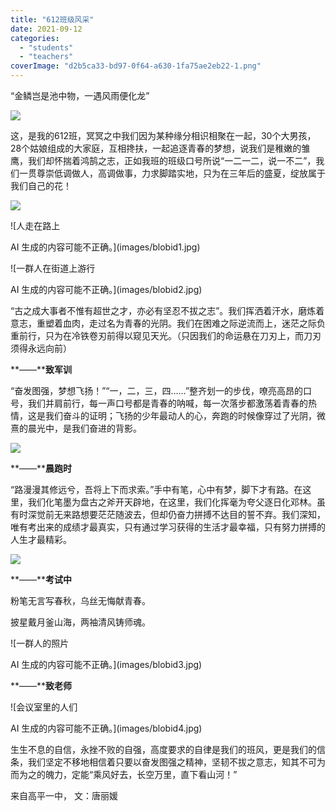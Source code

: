 ```yaml
---
title: "612班级风采"
date: 2021-09-12
categories: 
  - "students"
  - "teachers"
coverImage: "d2b5ca33-bd97-0f64-a630-1fa75ae2eb22-1.png"
---
```


“金鳞岂是池中物，一遇风雨便化龙”

![](images/image.png)

这，是我的612班，冥冥之中我们因为某种缘分相识相聚在一起，30个大男孩，28个姑娘组成的大家庭，互相搀扶，一起追逐青春的梦想，说我们是稚嫩的雏鹰，我们却怀揣着鸿鹄之志，正如我班的班级口号所说“一二一二，说一不二”，我们一贯尊崇低调做人，高调做事，力求脚踏实地，只为在三年后的盛夏，绽放属于我们自己的花！

![](images/blobid0.jpg)

![人走在路上
<div></div>
AI 生成的内容可能不正确。](images/blobid1.jpg)

![一群人在街道上游行
<div></div>
AI 生成的内容可能不正确。](images/blobid2.jpg)

“古之成大事者不惟有超世之才，亦必有坚忍不拔之志”。我们挥洒着汗水，磨炼着意志，重塑着血肉，走过名为青春的光阴。我们在困难之际逆流而上，迷茫之际负重前行，只为在冷铁卷刃前得以窥见天光。（只因我们的命运悬在刀刃上，而刀刃须得永远向前）

**——****致军训**

“奋发图强，梦想飞扬！”“一，二，三，四……”整齐划一的步伐，嘹亮高昂的口号，我们并肩前行，每一声口号都是青春的呐喊，每一次落步都激荡着青春的热情，这是我们奋斗的证明；飞扬的少年最动人的心，奔跑的时候像穿过了光阴，微熹的晨光中，是我们奋进的背影。

![](images/image%20%281%29.png)

**——****晨跑时**

“路漫漫其修远兮，吾将上下而求索。”手中有笔，心中有梦，脚下才有路。在这里，我们化笔墨为盘古之斧开天辟地，在这里，我们化挥毫为夸父逐日化邓林。虽有时深觉前无来路想要茫茫随波去，但却仍奋力拼搏不达目的誓不弃。我们深知，唯有考出来的成绩才最真实，只有通过学习获得的生活才最幸福，只有努力拼搏的人生才最精彩。

![](images/image%20%282%29.png)

**——****考试中**

粉笔无言写春秋，乌丝无悔献青春。

披星戴月釜山海，两袖清风铸师魂。

![一群人的照片
<div></div>
AI 生成的内容可能不正确。](images/blobid3.jpg)

**——****致老师**

![会议室里的人们
<div></div>
AI 生成的内容可能不正确。](images/blobid4.jpg)

生生不息的自信，永挫不败的自强，高度要求的自律是我们的班风，更是我们的信条，我们坚定不移地相信着只要以奋发图强之精神，坚韧不拔之意志，知其不可为而为之的魄力，定能“乘风好去，长空万里，直下看山河！”

来自高平一中， 文：唐丽媛
